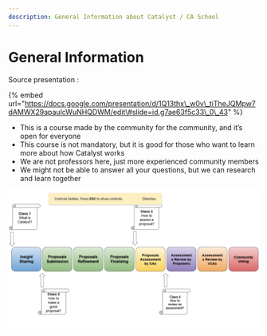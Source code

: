 ```yaml
---
description: General Information about Catalyst / CA School
---
```


# General Information

Source presentation :

{% embed url="https://docs.google.com/presentation/d/1Q13thx\_w0v\_tiTheJQMpw7dAMWX29apaulcWuNHQDWM/edit\#slide=id.g7ae63f5c33\_0\_43" %}



* This is a course made by the community for the community, and it’s open for everyone
* This course is not mandatory, but it is good for those who want to learn more about how Catalyst works
* We are not professors here, just more experienced community members
* We might not be able to answer all your questions, but we can research and learn together

![](../.gitbook/assets/2021-07-21-5-.png)

